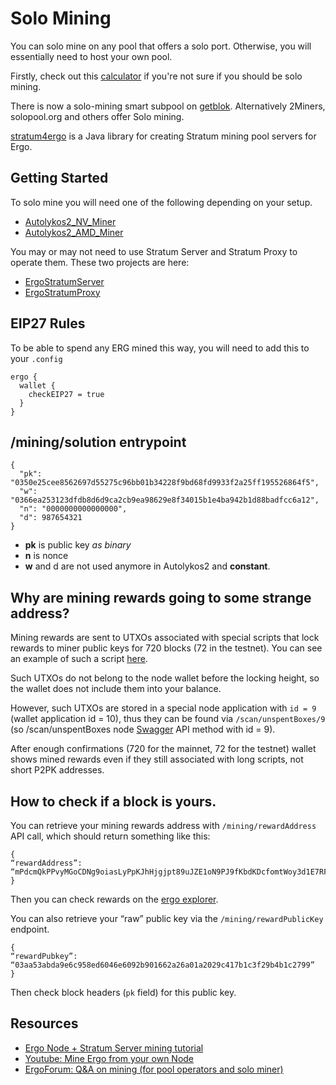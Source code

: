 # Solo Mining

You can solo mine on any pool that offers a solo port. Otherwise, you will essentially need to host your own pool.

Firstly, check out this [calculator](https://docs.google.com/forms/d/e/1FAIpQLScBFv3mxpu5Erv55zvfFuIo2NnaWht3cc70xZoRo-3c58Cv0A/viewform) if you're not sure if you should be solo mining.

There is now a solo-mining smart subpool on [getblok](https://www.getblok.io/smartpools/). Alternatively 2Miners, solopool.org and others offer Solo mining. 

[stratum4ergo](https://github.com/Satergo/stratum4ergo) is a Java library for creating Stratum mining pool servers for Ergo.



## Getting Started

To solo mine you will need one of the following depending on your setup. 

- [Autolykos2_NV_Miner](https://https://github.com/mhssamadani/Autolykos2_NV_Miner)
- [Autolykos2_AMD_Miner](https://github.com/mhssamadani/Autolykos2_AMD_Miner)

You may or may not need to use Stratum Server and Stratum Proxy to operate them. These two projects are here:

- [ErgoStratumServer](https://github.com/mhssamadani/ErgoStratumServer)
- [ErgoStratumProxy](https://github.com/mhssamadani/ErgoStratumProxy)

## EIP27 Rules

To be able to spend any ERG mined this way, you will need to add this to your `.config`


```
ergo {
  wallet {
    checkEIP27 = true
  }
}
```

##  ​/mining​/solution entrypoint

```
{
  "pk": "0350e25cee8562697d55275c96bb01b34228f9bd68fd9933f2a25ff195526864f5",
  "w": "0366ea253123dfdb8d6d9ca2cb9ea98629e8f34015b1e4ba942b1d88badfcc6a12",
  "n": "0000000000000000",
  "d": 987654321
}
```

- **pk** is public key *as binary*
- **n** is nonce
- **w** and d are not used anymore in Autolykos2 and **constant**.

## Why are mining rewards going to some strange address?

Mining rewards are sent to UTXOs associated with special scripts that lock rewards to miner public keys for 720 blocks (72 in the testnet). You can see an example of such a script [here](https://explorer.ergoplatform.com/en/addresses/88dhgzEuTXaQ3tvkG8KeHesmXdvVomxHoHK5ExawGuxhs3nwBKkoQTxZogna6Dx9Jbu7KG2Wor22Uy73).

Such UTXOs do not belong to the node wallet before the locking height, so the wallet does not include them into your balance. 

However, such UTXOs are stored in a special node application with `id = 9` (wallet application id = 10), thus they can be found via `/scan/unspentBoxes/9` (so /scan/unspentBoxes node [Swagger](swagger.md) API method with id = 9).

After enough confirmations (720 for the mainnet, 72 for the testnet) wallet shows mined rewards even if they still associated with long scripts, not short P2PK addresses.

## How to check if a block is yours. 

You can retrieve your mining rewards address with `/mining/rewardAddress` API call, which should return something like this:

```
{
“rewardAddress”: “mPdcmQkPPvyMGoCDNg9oiasLyPpKJhHjgjpt89uJZE1oN9PJ9fKbdKDcfomtWoy3d1E7RFLTUbXbt1AS”
}
```

Then you can check rewards on the [ergo explorer](https://explorer.ergoplatform.com/). 

You can also retrieve your “raw” public key via the `/mining/rewardPublicKey` endpoint. 

```
{
“rewardPubkey”: “03aa53abda9e6c958ed6046e6092b901662a26a01a2029c417b1c3f29b4b1c2799”
}
```

Then check block headers (`pk` field) for this public key.

## Resources

- [Ergo Node + Stratum Server mining tutorial](https://www.youtube.com/watch?v=_1M8dGpfKjU)
- [Youtube: Mine Ergo from your own Node](https://www.youtube.com/watch?v=ubov4oweA20)
- [ErgoForum: Q&A on mining (for pool operators and solo miner)](https://www.ergoforum.org/t/q-a-on-mining-for-pool-operators-and-solo-miners/587)


